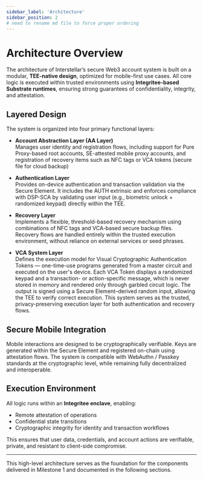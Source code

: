 ```yaml
---
sidebar_label: 'Architecture'
sidebar_position: 2
# need to rename md file to force proper ordering
---
```


# Architecture Overview

The architecture of Interstellar’s secure Web3 account system is built on a modular, **TEE-native design**, optimized for mobile-first use cases. All core logic is executed within trusted environments using **Integritee-based Substrate runtimes**, ensuring strong guarantees of confidentiality, integrity, and attestation.

## Layered Design

The system is organized into four primary functional layers:

- **Account Abstraction Layer (AA Layer)**  
Manages user identity and registration flows, including support for Pure Proxy-based root accounts, SE-attested mobile proxy accounts, and registration of recovery items such as NFC tags or VCA tokens (secure file for cloud backup)

- **Authentication Layer**   
Provides on-device authentication and transaction validation via the Secure Element. It includes the AUTH extrinsic and enforces compliance with DSP-SCA by validating user input (e.g., biometric unlock + randomized keypad) directly within the TEE.

- **Recovery Layer**  
  Implements a flexible, threshold-based recovery mechanism using combinations of NFC tags and VCA-based secure backup files. Recovery flows are handled entirely within the trusted execution environment, without reliance on external services or seed phrases.

- **VCA System Layer**  
    Defines the execution model for Visual Cryptographic Authentication Tokens — one-time-use programs generated from a master circuit and executed on the user's device. Each VCA Token displays a randomized keypad and a transaction- or action-specific message, which is never stored in memory and rendered only through garbled circuit logic. The output is signed using a Secure Element–derived random input, allowing the TEE to verify correct execution. This system serves as the trusted, privacy-preserving execution layer for both authentication and recovery flows.


## Secure Mobile Integration

Mobile interactions are designed to be cryptographically verifiable. Keys are generated within the Secure Element and registered on-chain using attestation flows. The system is compatible with WebAuthn / Passkey standards at the cryptographic level, while remaining fully decentralized and interoperable.

## Execution Environment

All logic runs within an **Integritee enclave**, enabling:

- Remote attestation of operations
- Confidential state transitions
- Cryptographic integrity for identity and transaction workflows

This ensures that user data, credentials, and account actions are verifiable, private, and resistant to client-side compromise.

---

This high-level architecture serves as the foundation for the components delivered in Milestone 1 and documented in the following sections.







